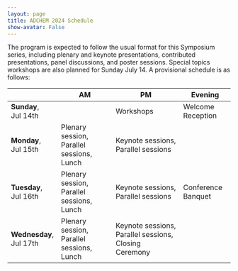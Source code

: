 ```yaml
---
layout: page
title: ADCHEM 2024 Schedule
show-avatar: False
---
```


The program is expected to follow the usual format for this Symposium series, including plenary and keynote presentations, contributed presentations, panel discussions, and poster sessions. Special topics workshops are also planned for Sunday July 14. A provisional schedule is as follows: 

|                             | **AM**                                    | **PM**                                                | **Evening**        |
|-----------------------------|-------------------------------------------|-------------------------------------------------------|--------------------|
| **Sunday**, <br>Jul 14th    |                                           | Workshops                                             | Welcome Reception  |
| **Monday**, <br>Jul 15th    | Plenary session, Parallel sessions, Lunch | Keynote sessions, Parallel sessions                   |                    |
| **Tuesday**, <br>Jul 16th   | Plenary session, Parallel sessions, Lunch | Keynote sessions, Parallel sessions                   | Conference Banquet |
| **Wednesday**, <br>Jul 17th | Plenary session, Parallel sessions, Lunch | Keynote sessions, Parallel sessions, Closing Ceremony |                    |


<!-- 
### Navigation
[Day 1: August 7th (Sunday)](https://controls.papercept.net/conferences/conferences/ACIP20/program/ACIP20_ContentListWeb_1.html) | [Day 2: August 8th (Monday)](https://controls.papercept.net/conferences/conferences/ACIP20/program/ACIP20_ContentListWeb_2.html) | [Day 3: August 9th (Tuesday)](https://controls.papercept.net/conferences/conferences/ACIP20/program/ACIP20_ContentListWeb_3.html)

### Program on PaperCept
The full conference program and schedules are available via [PaperCept](https://controls.papercept.net/conferences/conferences/ACIP20/program/ACIP20_ProgramAtAGlanceWeb.html).

### Conference Location

{% include _info/location.html %}

<!-- Download [Excel]({% link assets/docs/schedule.xlsx %}) or [PDF]({% link assets/docs/schedule.pdf %}) copy of the agenda. -->
